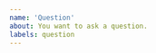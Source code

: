 ```yaml
---
name: 'Question'
about: You want to ask a question.
labels: question
---
```


<!--
Please explain what you're trying to do and how we can help you be more productive with effector.
-->
